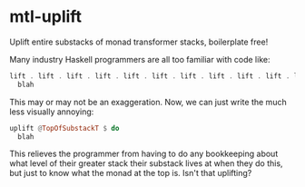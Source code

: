 # mtl-uplift

Uplift entire substacks of monad transformer stacks, boilerplate free!

Many industry Haskell programmers are all too familiar with code like:
```haskell
lift . lift . lift . lift . lift . lift . lift . lift . lift . lift . lift . lift . lift $ do
  blah
```
This may or may not be an exaggeration. Now, we can just write the much less
visually annoying:
```haskell
uplift @TopOfSubstackT $ do
  blah
```
This relieves the programmer from having to do any bookkeeping about what
level of their greater stack their substack lives at when they do this, but
just to know what the monad at the top is. Isn't that uplifting?
